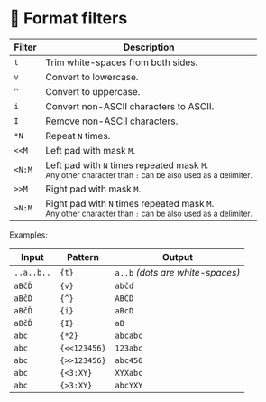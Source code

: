 # 🎨 Format filters

| Filter | Description                            |
| ------ | -------------------------------------- |
| `t`    | Trim white-spaces from both sides.     |
| `v`    | Convert to lowercase.                  |
| `^`    | Convert to uppercase.                  |
| `i`    | Convert non-ASCII characters to ASCII. |
| `I`    | Remove non-ASCII characters.           |
| `*N`   | Repeat `N` times.                      |
| `<<M`  | Left pad with mask `M`.                |
| `<N:M` | Left pad with `N` times repeated mask `M`.<br><small>Any other character than `:` can be also used as a delimiter.</small> |
| `>>M`  | Right pad with mask `M`.               |
| `>N:M` | Right pad with `N` times repeated mask `M`.<br><small>Any other character than `:` can be also used as a delimiter.</small> |

Examples:

| Input      |  Pattern     | Output   |
| ---------- | ------------ | -------- |
| `..a..b..` | `{t}`        | `a..b` *(dots are white-spaces)* |
| `aBčĎ`     | `{v}`        | `abčď`   |
| `aBčĎ`     | `{^}`        | `ABČĎ`   |
| `aBčĎ`     | `{i}`        | `aBcD`   |
| `aBčĎ`     | `{I}`        | `aB`     |
| `abc`      | `{*2}`       | `abcabc` |
| `abc`      | `{<<123456}` | `123abc` |
| `abc`      | `{>>123456}` | `abc456` |
| `abc`      | `{<3:XY}`    | `XYXabc` |
| `abc`      | `{>3:XY}`    | `abcYXY` |
